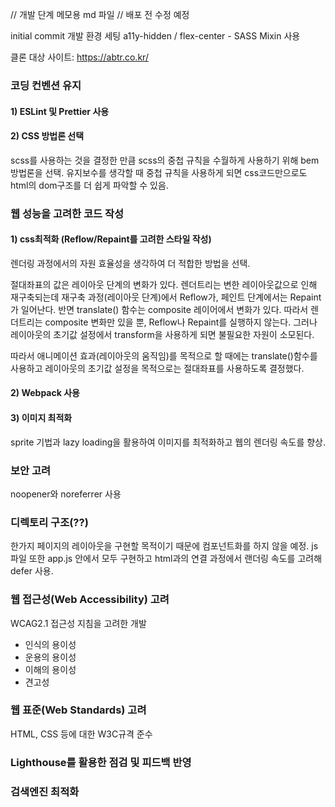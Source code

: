 // 개발 단계 메모용 md 파일
// 배포 전 수정 예정

initial commit 개발 환경 세팅
a11y-hidden / flex-center - SASS Mixin 사용

클론 대상 사이트: https://abtr.co.kr/

### 코딩 컨벤션 유지

#### 1) ESLint 및 Prettier 사용

#### 2) CSS 방법론 선택

scss를 사용하는 것을 결정한 만큼 scss의 중첩 규칙을 수월하게 사용하기 위해 bem 방법론을 선택.
유지보수를 생각할 때 중첩 규칙을 사용하게 되면 css코드만으로도 html의 dom구조를 더 쉽게 파악할 수 있음.

### 웹 성능을 고려한 코드 작성

#### 1) css최적화 (Reflow/Repaint를 고려한 스타일 작성)

렌더링 과정에서의 자원 효율성을 생각하여 더 적합한 방법을 선택.

절대좌표의 값은 레이아웃 단계의 변화가 있다. 렌더트리는 변한 레이아웃값으로 인해 재구축되는데 재구축 과정(레이아웃 단계)에서 Reflow가, 페인트 단계에서는 Repaint가 일어난다. 반면 translate() 함수는 composite 레이어에서 변화가 있다. 따라서 렌더트리는 composite 변화만 있을 뿐, Reflow나 Repaint를 실행하지 않는다. 그러나 레이아웃의 초기값 설정에서 transform을 사용하게 되면 불필요한 자원이 소모된다.

따라서 애니메이션 효과(레이아웃의 움직임)를 목적으로 할 때에는 translate()함수를 사용하고 레이아웃의 초기값 설정을 목적으로는 절대좌표를 사용하도록 결정했다.

#### 2) Webpack 사용

#### 3) 이미지 최적화

sprite 기법과 lazy loading을 활용하여 이미지를 최적화하고 웹의 렌더링 속도를 향상.

### 보안 고려

noopener와 noreferrer 사용

### 디렉토리 구조(??)

한가지 페이지의 레이아웃을 구현할 목적이기 때문에 컴포넌트화를 하지 않을 예정. js파일 또한 app.js 안에서 모두 구현하고 html과의 연결 과정에서 랜더링 속도를 고려해 defer 사용.

### 웹 접근성(Web Accessibility) 고려

WCAG2.1 접근성 지침을 고려한 개발

- 인식의 용이성
- 운용의 용이성
- 이해의 용이성
- 견고성

### 웹 표준(Web Standards) 고려

HTML, CSS 등에 대한 W3C규격 준수

### Lighthouse를 활용한 점검 및 피드백 반영

### 검색엔진 최적화
